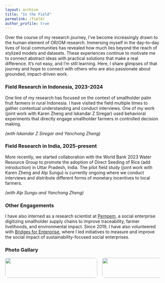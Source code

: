 ```yaml
---
layout: archive
title: "In the Field"
permalink: /field/
author_profile: true
---
```

Over the course of my research journey, I’ve become increasingly drawn to the human element of OR/OM research. Immersing myself in the day-to-day lives of local communities has revealed how much lies beyond the reach of stylized models and datasets. These experiences continue to motivate me to connect abstract ideas with practical solutions that make a real difference. It’s not easy, and I’m still learning. Here, I share glimpses of that journey and hope to connect with others who are also passionate about grounded, impact-driven work.


### Field Research in Indonesia, 2023-2024 
One line of my research has focused on the context of smallholder palm fruit farmers in rural Indonesia. I have visited the field multiple times to gather contextual understanding and conduct interviews. One of my work (joint work with Karen Zheng and Iskandar Z Siregar) used behavioral experiments that directly engage smallholder farmers in controlled decision making. 

_(with Iskandar Z Siregar and Yanchong Zheng)_

### Field Research in India, 2025-present
More recently, we started collaboration with the World Bank 2023 Water Resource Group to promote the adoption of Direct Seeding of Rice (add introduction) in Uttar Pradesh, India. The pilot field study (joint work with Karen Zheng and Alp Sungu) is currently ongoing where we conduct interviews and distribute different forms of monetary incentives to local farmers. 

_(with Alp Sungu and Yanchong Zheng)_

### Other Engagements
I have also interned as a research scientist at [Pempem](https://www.pempem.io/), a social enterprise digitizing smallholder supply chains to improve traceability, farmer livelihoods, and environmental impact. Since 2019, I have also volunteered with [Bridges for Enterprise](https://www.bridgesforenterprise.com/), where I led initiatives to measure and improve the social impact of sustainability-focused social enterprises.

### Photo Gallary
<div style="display: flex; overflow-x: scroll; gap: 1rem;">
  <div style="min-width: 300px; text-align: center;">
    <img src="/images/bio-photo-2.jpg" style="width: 100%; border-radius: 8px;">
    <p><em>Water access challenges in rural India</em></p>
  </div>
  <div style="min-width: 300px; text-align: center;">
    <img src="/images/bio-photo.jpg" style="width: 100%; border-radius: 8px;">
    <p><em>Field visit with farmer group, Indonesia</em></p>
  </div>
    <div style="min-width: 300px; text-align: center;">
    <img src="/images/bio-photo.jpg" style="width: 100%; border-radius: 8px;">
    <p><em>Field visit with farmer group, Indonesia</em></p>
  </div>
    <div style="min-width: 300px; text-align: center;">
    <img src="/images/image-alignment-1200x4002.jpg" style="width: 100%; border-radius: 8px;">
    <p><em>Field visit with farmer group, Indonesia</em></p>
  </div>
</div>




